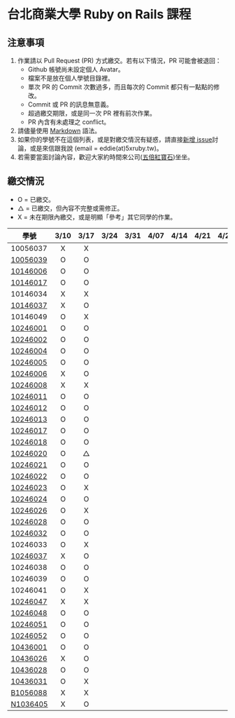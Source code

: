 # 台北商業大學 Ruby on Rails 課程

## 注意事項

1. 作業請以 Pull Request (PR) 方式繳交。若有以下情況，PR 可能會被退回：
   * Github 帳號尚未設定個人 Avatar。
   * 檔案不是放在個人學號目錄裡。
   * 單次 PR 的 Commit 次數過多，而且每次的 Commit 都只有一點點的修改。
   * Commit 或 PR 的訊息無意義。
   * 超過繳交期限，或是同一次 PR 裡有前次作業。
   * PR 內含有未處理之 conflict。
2. 請儘量使用 [Markdown](http://daringfireball.net/projects/markdown/) 語法。
3. 如果你的學號不在這個列表，或是對繳交情況有疑惑，請直接[新增 issue](https://github.com/kaochenlong/ntub_homework/issues/new)討論，或是來信跟我說 (email = eddie(at)5xruby.tw)。
4. 若需要當面討論內容，歡迎大家約時間來公司([五倍紅寶石](https://5xruby.tw/))坐坐。

## 繳交情況

* O = 已繳交。
* △ = 已繳交，但內容不完整或需修正。
* X = 未在期限內繳交，或是明顯「參考」其它同學的作業。

| 學號      |  3/10  |  3/17  |  3/24  |  3/31  |  4/07  |  4/14  |  4/21  |  4/28  |  5/05  |  5/12  |  5/19  |  5/26  |
| --------- |:------:|:------:|:------:|:------:|:------:|:------:|:------:|:------:|:------:|:------:|:------:|:------:|
| 10056037  |   X    |   X    |        |        |        |        |        |        |        |        |        |        |
| [10056039](https://github.com/michael85731)  |   O    |   O    |        |        |        |        |        |        |        |        |        |        |
| [10146006](https://github.com/benjak135765)  |   O    |   O    |        |        |        |        |        |        |        |        |        |        |
| [10146017](https://github.com/zerox12311)  |   O    |   O    |        |        |        |        |        |        |        |        |        |        |
| 10146034  |   X    |   X    |        |        |        |        |        |        |        |        |        |        |
| [10146037](https://github.com/a31011andy)  |   X    |   O    |        |        |        |        |        |        |        |        |        |        |
| 10146049  |   O    |   X    |        |        |        |        |        |        |        |        |        |        |
| [10246001](https://github.com/Lai10)  |   O    |   O    |        |        |        |        |        |        |        |        |        |        |
| [10246002](https://github.com/fanyaping)  |   O    |   O    |        |        |        |        |        |        |        |        |        |        |
| [10246004](https://github.com/Casky1108)  |   O    |   O    |        |        |        |        |        |        |        |        |        |        |
| [10246005](https://github.com/OtakuXavier)  |   O    |   O    |        |        |        |        |        |        |        |        |        |        |
| [10246006](https://github.com/taiwanboy)  |   X    |   O    |        |        |        |        |        |        |        |        |        |        |
| [10246008](https://github.com/a36love3)  |   X    |   X    |        |        |        |        |        |        |        |        |        |        |
| [10246011](https://github.com/lin19960729)  |   O    |   O    |        |        |        |        |        |        |        |        |        |        |
| [10246012](https://github.com/stefsun1126)  |   O    |   O    |        |        |        |        |        |        |        |        |        |        |
| [10246013](https://github.com/10246013)  |   O    |   O    |        |        |        |        |        |        |        |        |        |        |
| [10246017](https://github.com/a9261020)  |   O    |   O    |        |        |        |        |        |        |        |        |        |        |
| [10246018](https://github.com/shuzhenWu)  |   O    |   O    |        |        |        |        |        |        |        |        |        |        |
| [10246020](https://github.com/z789000d)  |   O    |   △    |        |        |        |        |        |        |        |        |        |        |
| [10246021](https://github.com/yulilin)  |   O    |   O    |        |        |        |        |        |        |        |        |        |        |
| [10246022](https://github.com/w6812763cm)  |   O    |   O    |        |        |        |        |        |        |        |        |        |        |
| [10246023](https://github.com/tsy9005)  |   O    |   X    |        |        |        |        |        |        |        |        |        |        |
| [10246024](https://github.com/k19953014)  |   O    |   O    |        |        |        |        |        |        |        |        |        |        |
| [10246026](https://github.com/tim64195419)  |   O    |   X    |        |        |        |        |        |        |        |        |        |        |
| [10246028](https://github.com/ntub10246028)  |   O    |   O    |        |        |        |        |        |        |        |        |        |        |
| [10246032](https://github.com/lambdaTW)  |   O    |   O    |        |        |        |        |        |        |        |        |        |        |
| 10246033  |   O    |   X    |        |        |        |        |        |        |        |        |        |        |
| [10246037](https://github.com/withney93) |   X    |   O    |        |        |        |        |        |        |        |        |        |        |
| 10246038  |   O    |   O    |        |        |        |        |        |        |        |        |        |        |
| 10246039  |   O    |   O    |        |        |        |        |        |        |        |        |        |        |
| 10246041  |   O    |   X    |        |        |        |        |        |        |        |        |        |        |
| [10246047](https://github.com/afresh30508)  |   X    |   X    |        |        |        |        |        |        |        |        |        |        |
| [10246048](https://github.com/tyu012206)  |   O    |   O    |        |        |        |        |        |        |        |        |        |        |
| [10246051](https://github.com/jiaxinxin)  |   O    |   O    |        |        |        |        |        |        |        |        |        |        |
| [10246052](https://github.com/zz5826578)  |   O    |   O    |        |        |        |        |        |        |        |        |        |        |
| [10436001](https://github.com/p129894881)  |   O    |   O    |        |        |        |        |        |        |        |        |        |        |
| [10436026](https://github.com/artery11348)  |   X    |   O    |        |        |        |        |        |        |        |        |        |        |
| [10436028](https://github.com/Hsiao-Chin-Liang)  |   O    |   O    |        |        |        |        |        |        |        |        |        |        |
| [10436031](https://github.com/Lin-Zuyang)  |   O    |   X    |        |        |        |        |        |        |        |        |        |        |
| [B1056088](https://github.com/jc-hsu)  |   X    |   X    |        |        |        |        |        |        |        |        |        |        |
| [N1036405](https://github.com/silvia0223y)  |   X    |   O    |        |        |        |        |        |        |        |        |        |        |

